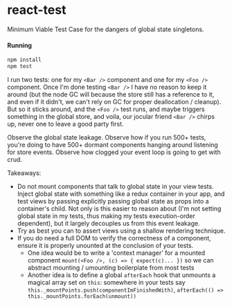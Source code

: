 # react-test

Minimum Viable Test Case for the dangers of global state singletons. 

#### Running

```bash
npm install
npm test
```

I run two tests: one for my `<Bar />` component and one for my `<Foo />` component.  Once I'm done testing `<Bar />` I have no reason to keep it around (but the node GC will because the store still has a reference to it, and even if it didn't, we can't rely on GC for proper deallocation / cleanup).  But so it sticks around, and the `<Foo />` test runs, and maybe triggers something in the global store, and voila, our jocular friend `<Bar />` chirps up, never one to leave a good party first.

Observe the global state leakage.  Observe how if you run 500+ tests, you're doing to have 500+ dormant components hanging around listening for store events.  Observe how clogged your event loop is going to get with crud. 

Takeaways: 

* Do not mount components that talk to global state in your view tests.  Inject global state with something like a redux container in your app, and test views by passing explicitly passing global state as props into a container's child.  Not only is this easier to reason about (I'm not setting global state in my tests, thus making my tests execution-order dependent), but it largely decouples us from this event leakage.
* Try as best you can to assert views using a shallow rendering technique. 
* If you do need a full DOM to verify the correctness of a component, ensure it is properly unounted at the conclusion of your tests.  
  * One idea would be to write a 'context manager' for a mounted component `mount(<Foo />, (c) => { expect(c)... })` so we can abstract mounting / umounting boilerplate from most tests
  * Another idea is to define a global `afterEach` hook that unmounts a magical array set on `this`: somewhere in your tests say `this._mountPoints.push(componentImFinishedWith)`, `afterEach(() => this._mountPoints.forEach(unmount))`



